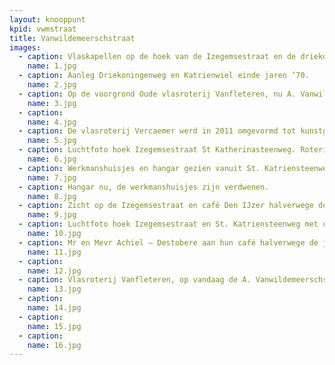 ```yaml
---
layout: knooppunt
kpid: vwmstraat
title: Vanwildemeerschstraat
images:
  - caption: Vlaskapellen op de hoek van de Izegemsestraat en de driekoningenweg.
    name: 1.jpg
  - caption: Aanleg Driekoningenweg en Katrienwiel einde jaren ’70.
    name: 2.jpg
  - caption: Op de voorgrond Oude vlasroterij Vanfleteren, nu A. Vanwildemeerschstraat, bovenaan links vlasroterij Vercaemer, nu kunstgalerij Atmosfera. Zie verder.
    name: 3.jpg
  - caption: 
    name: 4.jpg
  - caption: De vlasroterij Vercaemer werd in 2011 omgevormd tot kunstgalerij Atmosfera.
    name: 5.jpg
  - caption: Luchtfoto hoek Izegemsestraat St Katherinasteenweg. Roterij Vercaemer met werkmanshuisjes en hangar.
    name: 6.jpg
  - caption: Werkmanshuisjes en hangar gezien vanuit St. Katriensteenweg.
    name: 7.jpg
  - caption: Hangar nu, de werkmanshuisjes zijn verdwenen.
    name: 8.jpg
  - caption: Zicht op de Izegemsestraat en café Den IJzer halverwege de jaren ’30.
    name: 9.jpg
  - caption: Luchtfoto hoek Izegemsestraat en St. Katriensteenweg met café Den Ijzer.
    name: 10.jpg
  - caption: Mr en Mevr Achiel – Destobere aan hun café halverwege de jaren ’50. Hier staat nu bakkerij Aster.
    name: 11.jpg
  - caption: 
    name: 12.jpg
  - caption: Vlasroterij Vanfleteren, op vandaag de A. Vanwildemeerschstraat, aangelegd in 2002.
    name: 13.jpg
  - caption: 
    name: 14.jpg
  - caption: 
    name: 15.jpg
  - caption: 
    name: 16.jpg
---
```

